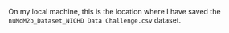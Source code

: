 On my local machine, this is the location where I have saved the `nuMoM2b_Dataset_NICHD Data Challenge.csv` dataset.